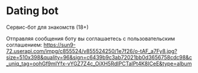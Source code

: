 # Dating bot

Сервис-бот для знакомств (18+)

Отправляя сообщения боту вы соглашаетесь с пользовательским соглашением:
https://sun9-72.userapi.com/impg/c855524/v855524250/1e7f26/o-tAF_a7Fy8.jpg?size=510x398&quality=96&sign=c6439b9c3ab72021bb0d3656758cdc98&c_uniq_tag=oohGf9mIYfx-vYGZ7Z4c_OiXH5RdIPCTaIPt4K8ICeE&type=album
